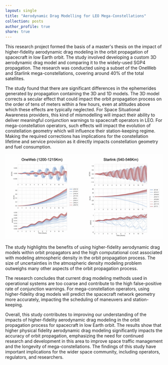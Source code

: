 ```yaml
---
layout: single
title: "Aerodynamic Drag Modelling for LEO Mega-Constellations"
collection: posts
author_profile: true
share: true
---
```


This research project formed the basis of a master's thesis on the impact of higher-fidelity aerodynamic drag modeling in the orbit propagation of spacecraft in low Earth orbit. The study involved developing a custom 3D aerodynamic drag model and comparing it to the widely-used SGP4 propagation. The research was conducted using a subset of the OneWeb and Starlink mega-constellations, covering around 40% of the total satellites.

The study found that there are significant differences in the ephemerides generated by propagation containing the 3D and 1D models. The 3D model corrects a secular effect that could impact the orbit propagation process on the order of tens of meters within a few hours, even at altitudes above which these effects are typically neglected. For Space Situational Awareness providers, this kind of mismodelling will impact their ability to deliver meaningful conjunction warnings to spacecraft operators in LEO. For mega-constellation operators, such effects will impact the evolution of constellation geometry which will influence their station-keeping regime. Making the required corrections has implications for the constellation lifetime and service provision as it directly impacts constellation geometry and fuel consumption.

![Height, Cross-track and along-track differences caused by drag mismodelling](https://raw.githubusercontent.com/CharlesPlusC/CharlesPlusC.github.io/master/images/HCL_drag_diff.png "Height, Cross-track and Along-track position differences caused by drag mismodelling over 12 hours. Beta prime is the angle between the sun and the spacecraft's orbital plane.")

The study highlights the benefits of using higher-fidelity aerodynamic drag models within orbit propagators and the high computational cost associated with modeling atmospheric density in the orbit propagation process. The size of uncertainties in the atmospheric density modeling problem outweighs many other aspects of the orbit propagation process.

The research concludes that current drag modeling methods used in operational systems are too coarse and contribute to the high false-positive rate of conjunction warnings. For mega-constellation operators, using higher-fidelity drag models will predict the spacecraft network geometry more accurately, impacting the scheduling of maneuvers and station-keeping.

Overall, this study contributes to improving our understanding of the impacts of higher-fidelity aerodynamic drag modeling in the orbit propagation process for spacecraft in low Earth orbit. The results show that higher physical fidelity aerodynamic drag modeling significantly impacts the accuracy of orbit propagation, emphasizing the need for continued research and development in this area to improve space traffic management and the longevity of mega-constellations. The findings of this study have important implications for the wider space community, including operators, regulators, and researchers.

